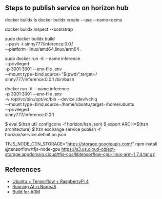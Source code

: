 
## Steps to publish service on horizon hub

docker buildx ls
docker buildx create --use --name=qemu
<!-- docker buildx create --name remote --append ssh://ubuntu@192.168.1.6 -->
docker buildx inspect --bootstrap

<!-- docker buildx build --platform linux/amd64,linux/arm64,linux/arm/v7 -t ${DOCKER_IMAGE_BASE}_$ARCH:$SERVICE_VERSION --push . -->
<!-- docker buildx build --platform linux/amd64,linux/arm64 -t ${DOCKER_IMAGE_BASE}_$ARCH:$SERVICE_VERSION --push . -->


sudo docker buildx build \
  --push -t sinny777/inference:0.0.1 \
  --platform=linux/amd64,linux/arm64 .

sudo docker run -it --name inference \
--privileged \
-p 3001:3001 --env-file .env \
--mount type=bind,source="$(pwd)",target=/ \
sinny777/inference:0.0.1 /bin/bash

docker run -it --name inference \
-p 3001:3001 --env-file .env \
-v /opt/vc/bin:/opt/vc/bin --device /dev/vchiq \
--mount type=bind,source=/home/ubuntu,target=/home/ubuntu \
--privileged \
sinny777/inference:0.0.1


$ eval $(hzn util configconv -f horizon/hzn.json)
$ export ARCH=$(hzn architecture)
$ hzn exchange service publish -f horizon/service.definition.json


TFJS_NODE_CDN_STORAGE="https://storage.googleapis.com/" npm install @tensorflow/tfjs-node-gpu
https://s3.us.cloud-object-storage.appdomain.cloud/tfjs-cos/libtensorflow-cpu-linux-arm-1.7.4.tar.gz


## References

- [Ubuntu + Tensorflow + RaspberryPi 4](https://qengineering.eu/install-ubuntu-18.04-on-raspberry-pi-4.html)
- [Running AI in NodeJS](https://developer.ibm.com/technologies/artificial-intelligence/tutorials/environments-for-running-ai-in-nodejs/)
- [Build for ARM](https://www.tensorflow.org/lite/guide/build_arm)
